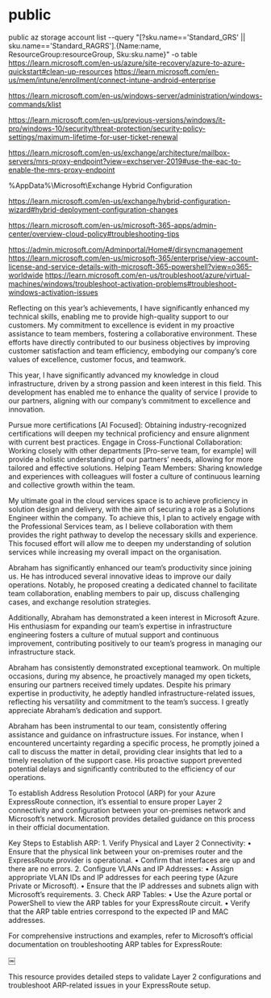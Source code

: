 # public
public
az storage account list --query "[?sku.name=='Standard_GRS' || sku.name=='Standard_RAGRS'].{Name:name, ResourceGroup:resourceGroup, Sku:sku.name}" -o table
https://learn.microsoft.com/en-us/azure/site-recovery/azure-to-azure-quickstart#clean-up-resources
https://learn.microsoft.com/en-us/mem/intune/enrollment/connect-intune-android-enterprise

https://learn.microsoft.com/en-us/windows-server/administration/windows-commands/klist

https://learn.microsoft.com/en-us/previous-versions/windows/it-pro/windows-10/security/threat-protection/security-policy-settings/maximum-lifetime-for-user-ticket-renewal

https://learn.microsoft.com/en-us/exchange/architecture/mailbox-servers/mrs-proxy-endpoint?view=exchserver-2019#use-the-eac-to-enable-the-mrs-proxy-endpoint

%AppData%\Microsoft\Exchange Hybrid Configuration

https://learn.microsoft.com/en-us/exchange/hybrid-configuration-wizard#hybrid-deployment-configuration-changes

https://learn.microsoft.com/en-us/microsoft-365-apps/admin-center/overview-cloud-policy#troubleshooting-tips

https://admin.microsoft.com/Adminportal/Home#/dirsyncmanagement
https://learn.microsoft.com/en-us/microsoft-365/enterprise/view-account-license-and-service-details-with-microsoft-365-powershell?view=o365-worldwide
https://learn.microsoft.com/en-us/troubleshoot/azure/virtual-machines/windows/troubleshoot-activation-problems#troubleshoot-windows-activation-issues

Reflecting on this year’s achievements, I have significantly enhanced my technical skills, enabling me to provide high-quality support to our customers. My commitment to excellence is evident in my proactive assistance to team members, fostering a collaborative environment. These efforts have directly contributed to our business objectives by improving customer satisfaction and team efficiency, embodying our company’s core values of excellence, customer focus, and teamwork.

This year, I have significantly advanced my knowledge in cloud infrastructure, driven by a strong passion and keen interest in this field. This development has enabled me to enhance the quality of service I provide to our partners, aligning with our company’s commitment to excellence and innovation.


Pursue more certifications [AI Focused]: Obtaining industry-recognized certifications will deepen my technical proficiency and ensure alignment with current best practices.
Engage in Cross-Functional Collaboration: Working closely with other departments [Pro-serve team, for example] will provide a holistic understanding of our partners’ needs, allowing for more tailored and effective solutions.
Helping Team Members: Sharing knowledge and experiences with colleagues will foster a culture of continuous learning and collective growth within the team.

My ultimate goal in the cloud services space is to achieve proficiency in solution design and delivery, with the aim of securing a role as a Solutions Engineer within the company. To achieve this, I plan to actively engage with the Professional Services team, as I believe collaboration with them provides the right pathway to develop the necessary skills and experience. This focused effort will allow me to deepen my understanding of solution services while increasing my overall impact on the organisation.

Abraham has significantly enhanced our team’s productivity since joining us. He has introduced several innovative ideas to improve our daily operations. Notably, he proposed creating a dedicated channel to facilitate team collaboration, enabling members to pair up, discuss challenging cases, and exchange resolution strategies.

Additionally, Abraham has demonstrated a keen interest in Microsoft Azure. His enthusiasm for expanding our team’s expertise in infrastructure engineering fosters a culture of mutual support and continuous improvement, contributing positively to our team’s progress in managing our infrastructure stack.

Abraham has consistently demonstrated exceptional teamwork. On multiple occasions, during my absence, he proactively managed my open tickets, ensuring our partners received timely updates. Despite his primary expertise in productivity, he adeptly handled infrastructure-related issues, reflecting his versatility and commitment to the team’s success. I greatly appreciate Abraham’s dedication and support.

Abraham has been instrumental to our team, consistently offering assistance and guidance on infrastructure issues. For instance, when I encountered uncertainty regarding a specific process, he promptly joined a call to discuss the matter in detail, providing clear insights that led to a timely resolution of the support case. His proactive support prevented potential delays and significantly contributed to the efficiency of our operations.

To establish Address Resolution Protocol (ARP) for your Azure ExpressRoute connection, it’s essential to ensure proper Layer 2 connectivity and configuration between your on-premises network and Microsoft’s network. Microsoft provides detailed guidance on this process in their official documentation.

Key Steps to Establish ARP:
	1.	Verify Physical and Layer 2 Connectivity:
	•	Ensure that the physical link between your on-premises router and the ExpressRoute provider is operational.
	•	Confirm that interfaces are up and there are no errors.
	2.	Configure VLANs and IP Addresses:
	•	Assign appropriate VLAN IDs and IP addresses for each peering type (Azure Private or Microsoft).
	•	Ensure that the IP addresses and subnets align with Microsoft’s requirements.
	3.	Check ARP Tables:
	•	Use the Azure portal or PowerShell to view the ARP tables for your ExpressRoute circuit.
	•	Verify that the ARP table entries correspond to the expected IP and MAC addresses.

For comprehensive instructions and examples, refer to Microsoft’s official documentation on troubleshooting ARP tables for ExpressRoute:

￼

This resource provides detailed steps to validate Layer 2 configurations and troubleshoot ARP-related issues in your ExpressRoute setup.
